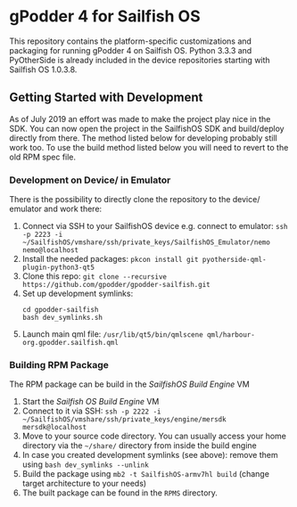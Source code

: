 # gPodder 4 for Sailfish OS

This repository contains the platform-specific customizations and packaging for
running gPodder 4 on Sailfish OS. Python 3.3.3 and PyOtherSide is already included
in the device repositories starting with Sailfish OS 1.0.3.8.

## Getting Started with Development

As of July 2019 an effort was made to make the project play nice in the SDK.
You can now open the project in the SailfishOS SDK and build/deploy directly from there.
The method listed below for developing probably still work too.
To use the build method listed below you will need to revert to the old RPM spec file.

### Development on Device/ in Emulator

There is the possibility to directly clone the repository to the device/ emulator and work there:

1. Connect via SSH to your SailfishOS device
    e.g. connect to emulator: `ssh -p 2223 -i ~/SailfishOS/vmshare/ssh/private_keys/SailfishOS_Emulator/nemo nemo@localhost`
1. Install the needed packages: `pkcon install git pyotherside-qml-plugin-python3-qt5`
1. Clone this repo: `git clone --recursive https://github.com/gpodder/gpodder-sailfish.git`
1. Set up development symlinks:
    ```
    cd gpodder-sailfish
    bash dev_symlinks.sh
    ```
1. Launch main qml file: `/usr/lib/qt5/bin/qmlscene qml/harbour-org.gpodder.sailfish.qml`

### Building RPM Package

The RPM package can be build in the *SailfishOS Build Engine* VM

1. Start the *Sailfish OS Build Engine* VM
1. Connect to it via SSH: `ssh -p 2222 -i ~/SailfishOS/vmshare/ssh/private_keys/engine/mersdk mersdk@localhost`
1. Move to your source code directory. You can usually access your home directory via the `~/share/` directory from inside the build engine
1. In case you created development symlinks (see above): remove them using `bash dev_symlinks --unlink`
1. Build the package using `mb2 -t SailfishOS-armv7hl build` (change target architecture to your needs)
1. The built package can be found in the `RPMS` directory.
